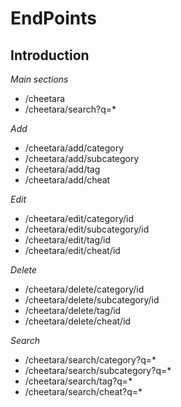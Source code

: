 EndPoints
=======================
 
Introduction
------------
 
*Main sections*
* /cheetara
* /cheetara/search?q=*

*Add*
* /cheetara/add/category
* /cheetara/add/subcategory
* /cheetara/add/tag
* /cheetara/add/cheat

*Edit*
* /cheetara/edit/category/id
* /cheetara/edit/subcategory/id
* /cheetara/edit/tag/id
* /cheetara/edit/cheat/id

*Delete*
* /cheetara/delete/category/id
* /cheetara/delete/subcategory/id
* /cheetara/delete/tag/id
* /cheetara/delete/cheat/id
 
*Search*
* /cheetara/search/category?q=*
* /cheetara/search/subcategory?q=*
* /cheetara/search/tag?q=*
* /cheetara/search/cheat?q=*
